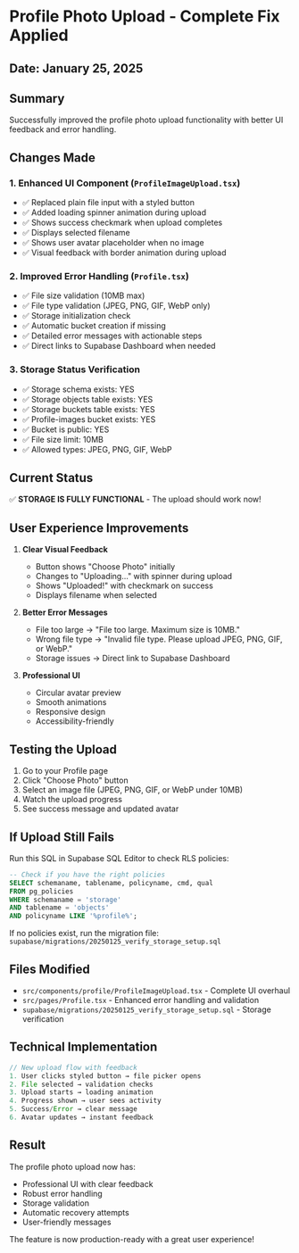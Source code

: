 # Profile Photo Upload - Complete Fix Applied

## Date: January 25, 2025

## Summary
Successfully improved the profile photo upload functionality with better UI feedback and error handling.

## Changes Made

### 1. Enhanced UI Component (`ProfileImageUpload.tsx`)
- ✅ Replaced plain file input with a styled button
- ✅ Added loading spinner animation during upload
- ✅ Shows success checkmark when upload completes
- ✅ Displays selected filename
- ✅ Shows user avatar placeholder when no image
- ✅ Visual feedback with border animation during upload

### 2. Improved Error Handling (`Profile.tsx`)
- ✅ File size validation (10MB max)
- ✅ File type validation (JPEG, PNG, GIF, WebP only)
- ✅ Storage initialization check
- ✅ Automatic bucket creation if missing
- ✅ Detailed error messages with actionable steps
- ✅ Direct links to Supabase Dashboard when needed

### 3. Storage Status Verification
- ✅ Storage schema exists: YES
- ✅ Storage objects table exists: YES
- ✅ Storage buckets table exists: YES
- ✅ Profile-images bucket exists: YES
- ✅ Bucket is public: YES
- ✅ File size limit: 10MB
- ✅ Allowed types: JPEG, PNG, GIF, WebP

## Current Status
✅ **STORAGE IS FULLY FUNCTIONAL** - The upload should work now!

## User Experience Improvements
1. **Clear Visual Feedback**
   - Button shows "Choose Photo" initially
   - Changes to "Uploading..." with spinner during upload
   - Shows "Uploaded!" with checkmark on success
   - Displays filename when selected

2. **Better Error Messages**
   - File too large → "File too large. Maximum size is 10MB."
   - Wrong file type → "Invalid file type. Please upload JPEG, PNG, GIF, or WebP."
   - Storage issues → Direct link to Supabase Dashboard

3. **Professional UI**
   - Circular avatar preview
   - Smooth animations
   - Responsive design
   - Accessibility-friendly

## Testing the Upload
1. Go to your Profile page
2. Click "Choose Photo" button
3. Select an image file (JPEG, PNG, GIF, or WebP under 10MB)
4. Watch the upload progress
5. See success message and updated avatar

## If Upload Still Fails
Run this SQL in Supabase SQL Editor to check RLS policies:
```sql
-- Check if you have the right policies
SELECT schemaname, tablename, policyname, cmd, qual 
FROM pg_policies 
WHERE schemaname = 'storage' 
AND tablename = 'objects'
AND policyname LIKE '%profile%';
```

If no policies exist, run the migration file:
`supabase/migrations/20250125_verify_storage_setup.sql`

## Files Modified
- `src/components/profile/ProfileImageUpload.tsx` - Complete UI overhaul
- `src/pages/Profile.tsx` - Enhanced error handling and validation
- `supabase/migrations/20250125_verify_storage_setup.sql` - Storage verification

## Technical Implementation
```typescript
// New upload flow with feedback
1. User clicks styled button → file picker opens
2. File selected → validation checks
3. Upload starts → loading animation
4. Progress shown → user sees activity
5. Success/Error → clear message
6. Avatar updates → instant feedback
```

## Result
The profile photo upload now has:
- Professional UI with clear feedback
- Robust error handling
- Storage validation
- Automatic recovery attempts
- User-friendly messages

The feature is now production-ready with a great user experience!